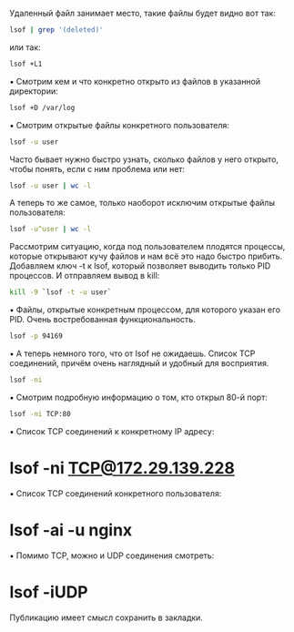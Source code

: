 Удаленный файл занимает место, такие файлы будет видно вот так:
```bash
lsof | grep '(deleted)'
```
или так:
```bash
lsof +L1
```
▪️ Смотрим кем и что конкретно открыто из файлов в указанной директории:
```bash
lsof +D /var/log
```
▪️ Смотрим открытые файлы конкретного пользователя:
```bash
lsof -u user
```
Часто бывает нужно быстро узнать, сколько файлов у него открыто, чтобы понять, если с ним проблема или нет:
```bash
lsof -u user | wc -l
```
А теперь то же самое, только наоборот исключим открытые файлы пользователя:
```bash
lsof -u^user | wc -l
```
Рассмотрим ситуацию, когда под пользователем плодятся процессы, которые открывают кучу файлов и нам всё это надо быстро прибить. Добавляем ключ -t к lsof, который позволяет выводить только PID процессов. И отправляем вывод в kill:
```bash
kill -9 `lsof -t -u user`
```
▪️ Файлы, открытые конкретным процессом, для которого указан его PID. Очень востребованная функциональность.
```bash
lsof -p 94169
```
▪️ А теперь немного того, что от lsof не ожидаешь. Список TCP соединений, причём очень наглядный и удобный для восприятия.
```bash
lsof -ni
```
▪️ Смотрим подробную информацию о том, кто открыл 80-й порт:
```bash
lsof -ni TCP:80  
```
▪️ Список TCP соединений к конкретному IP адресу:
# lsof -ni TCP@172.29.139.228

▪️ Список TCP соединений конкретного пользователя:
# lsof -ai -u nginx

▪️ Помимо TCP, можно и UDP соединения смотреть:
# lsof -iUDP

Публикацию имеет смысл сохранить в закладки.